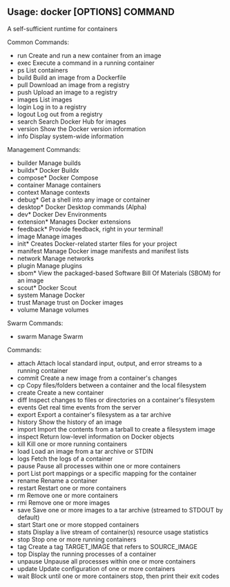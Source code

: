 ## Usage:  docker [OPTIONS] COMMAND

A self-sufficient runtime for containers

Common Commands:
- run         Create and run a new container from an image
- exec        Execute a command in a running container
- ps          List containers
- build       Build an image from a Dockerfile
- pull        Download an image from a registry
- push        Upload an image to a registry
- images      List images
- login       Log in to a registry
- logout      Log out from a registry
- search      Search Docker Hub for images
- version     Show the Docker version information
- info        Display system-wide information

Management Commands:
- builder     Manage builds
- buildx*     Docker Buildx
- compose*    Docker Compose
- container   Manage containers
- context     Manage contexts
- debug*      Get a shell into any image or container
- desktop*    Docker Desktop commands (Alpha)
- dev*        Docker Dev Environments
- extension*  Manages Docker extensions
- feedback*   Provide feedback, right in your terminal!
- image       Manage images
- init*       Creates Docker-related starter files for your project
- manifest    Manage Docker image manifests and manifest lists
- network     Manage networks
- plugin      Manage plugins
- sbom*       View the packaged-based Software Bill Of Materials (SBOM) for an image
- scout*      Docker Scout
- system      Manage Docker
- trust       Manage trust on Docker images
- volume      Manage volumes

Swarm Commands:
- swarm       Manage Swarm

Commands:
- attach      Attach local standard input, output, and error streams to a running container
- commit      Create a new image from a container's changes
- cp          Copy files/folders between a container and the local filesystem
- create      Create a new container
- diff        Inspect changes to files or directories on a container's filesystem
- events      Get real time events from the server
- export      Export a container's filesystem as a tar archive
- history     Show the history of an image
- import      Import the contents from a tarball to create a filesystem image
- inspect     Return low-level information on Docker objects
- kill        Kill one or more running containers
- load        Load an image from a tar archive or STDIN
- logs        Fetch the logs of a container
- pause       Pause all processes within one or more containers
- port        List port mappings or a specific mapping for the container
- rename      Rename a container
- restart     Restart one or more containers
- rm          Remove one or more containers
- rmi         Remove one or more images
- save        Save one or more images to a tar archive (streamed to STDOUT by default)
- start       Start one or more stopped containers
- stats       Display a live stream of container(s) resource usage statistics
- stop        Stop one or more running containers
- tag         Create a tag TARGET_IMAGE that refers to SOURCE_IMAGE
- top         Display the running processes of a container
- unpause     Unpause all processes within one or more containers
- update      Update configuration of one or more containers
- wait        Block until one or more containers stop, then print their exit codes